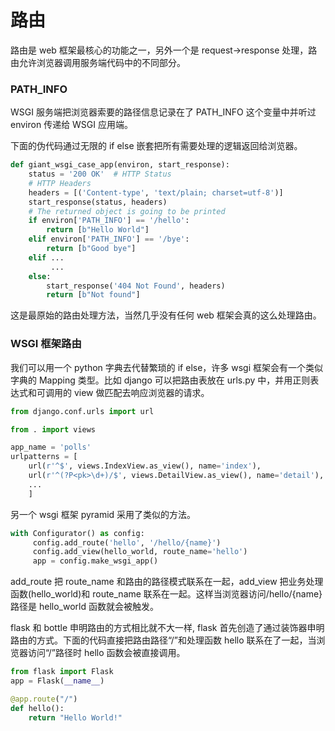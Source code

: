 # 路由

路由是 web 框架最核心的功能之一，另外一个是 request->response 处理，路由允许浏览器调用服务端代码中的不同部分。

### PATH_INFO

WSGI 服务端把浏览器索要的路径信息记录在了 PATH_INFO 这个变量中并听过 environ 传递给 WSGI 应用端。

下面的伪代码通过无限的 if else 嵌套把所有需要处理的逻辑返回给浏览器。

```python
def giant_wsgi_case_app(environ, start_response):
    status = '200 OK'  # HTTP Status
    # HTTP Headers
    headers = [('Content-type', 'text/plain; charset=utf-8')]
    start_response(status, headers)
    # The returned object is going to be printed
    if environ['PATH_INFO'] == '/hello':
        return [b"Hello World"]
    elif environ['PATH_INFO'] == '/bye':
        return [b"Good bye"]
    elif ...
         ...
    else:
        start_response('404 Not Found', headers)
        return [b"Not found"]
```

这是最原始的路由处理方法，当然几乎没有任何 web 框架会真的这么处理路由。

### WSGI 框架路由

我们可以用一个 python 字典去代替繁琐的 if else，许多 wsgi 框架会有一个类似字典的 Mapping 类型。比如 django 可以把路由表放在 urls.py 中，并用正则表达式和可调用的 view 做匹配去响应浏览器的请求。

```python
from django.conf.urls import url

from . import views

app_name = 'polls'
urlpatterns = [
    url(r'^$', views.IndexView.as_view(), name='index'),
    url(r'^(?P<pk>\d+)/$', views.DetailView.as_view(), name='detail'),
    ...
    ]
```

另一个 wsgi 框架 pyramid 采用了类似的方法。

```python
with Configurator() as config:
     config.add_route('hello', '/hello/{name}')
     config.add_view(hello_world, route_name='hello')
     app = config.make_wsgi_app()
```

add_route 把 route_name 和路由的路径模式联系在一起，add_view 把业务处理函数(hello_world)和 route_name 联系在一起。这样当浏览器访问/hello/{name}路径是 hello_world 函数就会被触发。

flask 和 bottle 申明路由的方式相比就不大一样, flask 首先创造了通过装饰器申明路由的方式。下面的代码直接把路由路径“/”和处理函数 hello 联系在了一起，当浏览器访问“/”路径时 hello 函数会被直接调用。

```python
from flask import Flask
app = Flask(__name__)

@app.route("/")
def hello():
    return "Hello World!"
```
